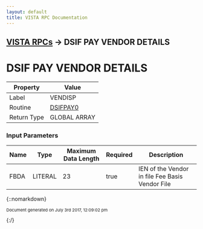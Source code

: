 ```yaml
---
layout: default
title: VISTA RPC Documentation
---
```


## [VISTA RPCs](TableOfContents) &#8594; DSIF PAY VENDOR DETAILS
# DSIF PAY VENDOR DETAILS



Property | Value
--- | ---
Label | VENDISP
Routine | [DSIFPAY0](http://code.osehra.org/dox/Routine_DSIFPAY0_source.html)
Return Type | GLOBAL ARRAY


### Input Parameters

Name | Type | Maximum Data Length | Required | Description
--- | --- | --- | --- | ---
FBDA | LITERAL | 23 | true | IEN of the Vendor in file Fee Basis Vendor File



{::nomarkdown} <br/><p style="font-size: 11px">Document generated on July 3rd 2017, 12:09:02 pm</p>{:/}
